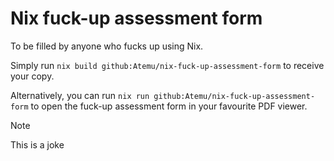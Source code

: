 # Nix fuck-up assessment form

To be filled by anyone who fucks up using Nix.

Simply run `nix build github:Atemu/nix-fuck-up-assessment-form` to receive your copy.

Alternatively, you can run `nix run github:Atemu/nix-fuck-up-assessment-form` to open the fuck-up assessment form in your favourite PDF viewer.

> [!NOTE]
> This is a joke

